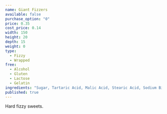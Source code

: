 ```yaml
---
name: Giant Fizzers
available: false
purchase_option: "0"
price: 0.35
cost_price: 0.14
width: 150
height: 20
depth: 15
weight: 0
type: 
  - Fizzy
  - Wrapped
free: 
  - Alcohol
  - Gluten
  - Lactose
  - Gelatin
ingredients: "Sugar, Tartaric Acid, Malic Acid, Stearic Acid, Sodium Bicarbonate, Modified Starch, Magnesium Stearate, Anti-Caking Agent: Magnesium Carbonate; Flavourings, Colours: Anthocyanins, Copper Chlorophyllin, Curcumin, Lutein, Paprika"
published: true
---
```

Hard fizzy sweets.
